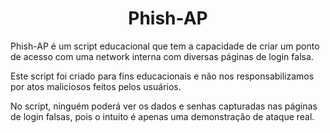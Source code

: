 

<h1 align="center"> Phish-AP </h1>

Phish-AP é um script educacional que tem a capacidade de criar um ponto de acesso com uma network interna com diversas páginas de login falsa.

Este script foi criado para fins educacionais e não nos responsabilizamos por atos maliciosos feitos pelos usuários.

No script, ninguém poderá ver os dados e senhas capturadas nas páginas de login falsas, pois o intuito é apenas uma demonstração de ataque real.
